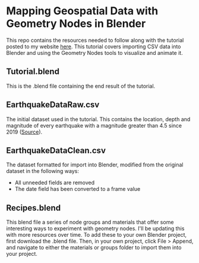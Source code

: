 # Mapping Geospatial Data with Geometry Nodes in Blender
This repo contains the resources needed to follow along with the tutorial posted to my website [here](https://peteratwoodprojects.wordpress.com). This tutorial covers importing CSV data into Blender and using the Geometry Nodes tools to visualize and animate it. 
## Tutorial.blend
This is the .blend file containing the end result of the tutorial.
## EarthquakeDataRaw.csv
The initial dataset used in the tutorial. This contains the location, depth and magnitude of every earthquake with a magnitude greater than 4.5 since 2019 ([Source](https://earthquake.usgs.gov/earthquakes/map/?extent=1.66969,-134.29688&extent=62.95522,-55.63477)).
## EarthquakeDataClean.csv
The dataset formatted for import into Blender, modified from the original dataset in the following ways:
* All unneeded fields are removed
* The date field has been converted to a frame value
## Recipes.blend
This blend file a series of node groups and materials that offer some interesting ways to experiment with geometry nodes. I'll be updating this with more resources over time. To add these to your own Blender project, first download the .blend file. Then, in your own project, click File > Append, and navigate to either the materials or groups folder to import them into your project. 
